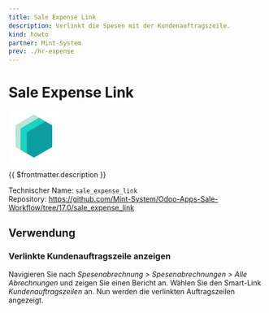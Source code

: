 ```yaml
---
title: Sale Expense Link
description: Verlinkt die Spesen mit der Kundenauftragszeile.
kind: howto
partner: Mint-System
prev: ./hr-expense
---
```

# Sale Expense Link
![icon_oms_box](attachments/icons_odoo_mint_system.png)

{{ $frontmatter.description }}

Technischer Name: `sale_expense_link`\
Repository: <https://github.com/Mint-System/Odoo-Apps-Sale-Workflow/tree/17.0/sale_expense_link>

## Verwendung

### Verlinkte Kundenauftragszeile anzeigen

Navigieren Sie nach *Spesenabrechnung > Spesenabrechnungen > Alle Abrechnungen* und zeigen Sie einen Bericht an. Wählen Sie den Smart-Link *Kundenauftragszeilen* an. Nun werden die verlinkten Auftragszeilen angezeigt.
